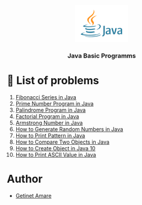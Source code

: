 <div align="center">
  <img src="../images/java.png" alt="logo" width="140"  height="auto" />
  <br/>
  <h3><b>Java Basic Programms</b></h3>  
</div>

# 📗 List of problems

1) [Fibonacci Series in Java](https://github.com/gama1221/java-programs/blob/main/java-basic-programs/Fibonacci.java)
2) [Prime Number Program in Java](https://github.com/gama1221/java-programs/blob/main/java-basic-programs/PrimeNumber.java)
3) [Palindrome Program in Java](https://github.com/gama1221/java-programs/blob/main/java-basic-programs/Palindrome.java)
4) [Factorial Program in Java](https://github.com/gama1221/java-programs/blob/main/java-basic-programs/Factorial.java)
5) [Armstrong Number in Java](https://github.com/gama1221/java-programs/blob/main/java-basic-programs/Armstrong.java)
6) [How to Generate Random Numbers in Java]()
7) [How to Print Pattern in Java]()
8) [How to Compare Two Objects in Java]()
9) [How to Create Object in Java 10]()
10) [How to Print ASCII Value in Java]()

# Author
- [Getinet Amare](https://www.linkedin.com/in/getinet-mekonnen/)